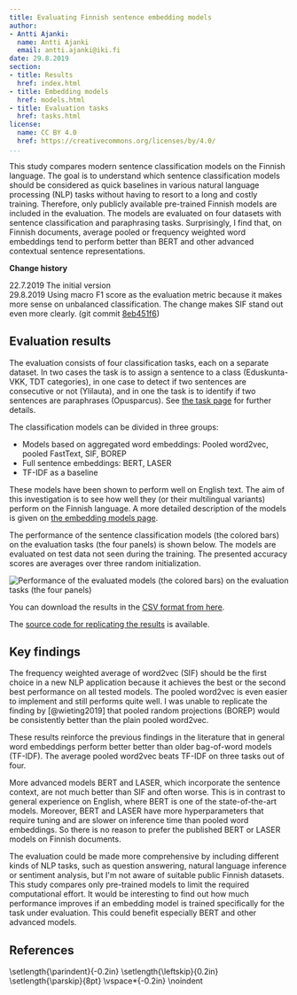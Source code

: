 ```yaml
---
title: Evaluating Finnish sentence embedding models
author:
- Antti Ajanki:
  name: Antti Ajanki
  email: antti.ajanki@iki.fi
date: 29.8.2019
section:
- title: Results
  href: index.html
- title: Embedding models
  href: models.html
- title: Evaluation tasks
  href: tasks.html
license:
  name: CC BY 4.0
  href: https://creativecommons.org/licenses/by/4.0/
...
```


This study compares modern sentence classification models on the
Finnish language. The goal is to understand which sentence
classification models should be considered as quick baselines in
various natural language processing (NLP) tasks without having to
resort to a long and costly training. Therefore, only publicly
available pre-trained Finnish models are included in the evaluation.
The models are evaluated on four datasets with sentence classification
and paraphrasing tasks. Surprisingly, I find that, on Finnish
documents, average pooled or frequency weighted word embeddings tend
to perform better than BERT and other advanced contextual sentence
representations.

**Change history**

22.7.2019 The initial version\
29.8.2019 Using macro F1 score as the evaluation metric because it
makes more sense on unbalanced classification. The change makes SIF
stand out even more clearly. (git commit
[8eb451f6](https://github.com/aajanki/fi-sentence-embeddings-eval/tree/8eb451f6db888af6c48e931109d6d2ee0cd56ea0))

## Evaluation results

The evaluation consists of four classification tasks, each on a
separate dataset. In two cases the task is to assign a sentence to a
class (Eduskunta-VKK, TDT categories), in one case to detect if two
sentences are consecutive or not (Ylilauta), and in one the task is to
identify if two sentences are paraphrases (Opusparcus). See [the task
page](tasks.html) for further details.

The classification models can be divided in three groups:

* Models based on aggregated word embeddings: Pooled word2vec, pooled FastText, SIF, BOREP
* Full sentence embeddings: BERT, LASER
* TF-IDF as a baseline

These models have been shown to perform well on English text. The aim
of this investigation is to see how well they (or their multilingual
variants) perform on the Finnish language. A more detailed description
of the models is given on [the embedding models page](models.html).

The performance of the sentence classification models (the colored
bars) on the evaluation tasks (the four panels) is shown below. The
models are evaluated on test data not seen during the training. The
presented accuracy scores are averages over three random
initialization.

![Performance of the evaluated models (the colored bars) on the
evaluation tasks (the four panels)](images/scores.svg)

You can download the results in the [CSV format from
here](https://github.com/aajanki/fi-sentence-embeddings-eval/blob/master/scores/scores.csv).

The [source code for replicating the
results](https://github.com/aajanki/fi-sentence-embeddings-eval) is
available.

## Key findings

The frequency weighted average of word2vec (SIF) should be the first
choice in a new NLP application because it achieves the best or the
second best performance on all tested models. The pooled word2vec is
even easier to implement and still performs quite well. I was unable
to replicate the finding by [@wieting2019] that pooled random
projections (BOREP) would be consistently better than the plain pooled
word2vec.

These results reinforce the previous findings in the literature that
in general word embeddings perform better better than older
bag-of-word models (TF-IDF). The average pooled word2vec beats TF-IDF
on three tasks out of four.

More advanced models BERT and LASER, which incorporate the sentence
context, are not much better than SIF and often worse. This is in
contrast to general experience on English, where BERT is one of the
state-of-the-art models. Moreover, BERT and LASER have more
hyperparameters that require tuning and are slower on inference time
than pooled word embeddings. So there is no reason to prefer the
published BERT or LASER models on Finnish documents.

The evaluation could be made more comprehensive by including different
kinds of NLP tasks, such as question answering, natural language
inference or sentiment analysis, but I'm not aware of suitable public
Finnish datasets. This study compares only pre-trained models to limit
the required computational effort. It would be interesting to find out
how much performance improves if an embedding model is trained
specifically for the task under evaluation. This could benefit
especially BERT and other advanced models.

## References
\setlength{\parindent}{-0.2in}
\setlength{\leftskip}{0.2in}
\setlength{\parskip}{8pt}
\vspace*{-0.2in}
\noindent
